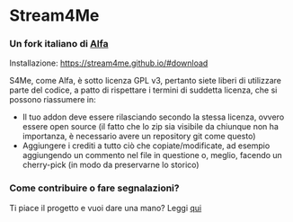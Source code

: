 # Stream4Me
### Un fork italiano di [Alfa](https://github.com/alfa-addon)

Installazione: https://stream4me.github.io/#download

S4Me, come Alfa, è sotto licenza GPL v3, pertanto siete liberi di utilizzare parte del codice, a patto di rispettare i termini di suddetta licenza, che si possono riassumere in: 
 
- Il tuo addon deve essere rilasciando secondo la stessa licenza, ovvero essere open source (il fatto che lo zip sia visibile da chiunque non ha importanza, è necessario avere un repository git come questo) 
- Aggiungere i crediti a tutto ciò che copiate/modificate, ad esempio aggiungendo un commento nel file in questione o, meglio, facendo un cherry-pick (in modo da preservarne lo storico)

### Come contribuire o fare segnalazioni?
Ti piace il progetto e vuoi dare una mano? Leggi [qui](https://github.com/stream4me/addon/blob/master/CONTRIBUTING.md)

